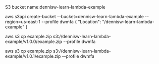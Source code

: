 S3 bucket name:dennisw-learn-lambda-example

aws s3api create-bucket --bucket=dennisw-learn-lambda-example --region=us-east-1 --profile dwmfa
{
    "Location": "/dennisw-learn-lambda-example"
}

aws s3 cp example.zip s3://dennisw-learn-lambda-example/v1.0.0/example.zip --profile dwmfa

aws s3 cp example.zip s3://dennisw-learn-lambda-example/v1.0.1/example.zip --profile dwmfa